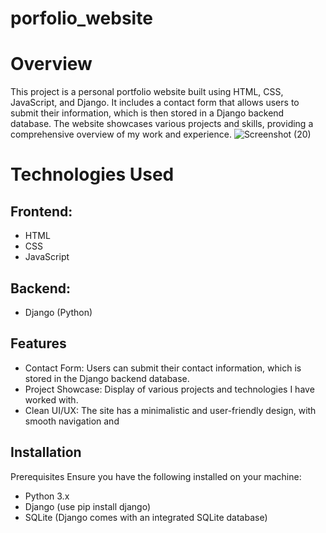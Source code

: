 # porfolio_website
# Overview
This project is a personal portfolio website built using HTML, CSS, JavaScript, and Django. It includes a contact form that allows users to submit their information, which is then stored in a Django backend database. The website showcases various projects and skills, providing a comprehensive overview of my work and experience.
![Screenshot (20)](https://github.com/user-attachments/assets/fd6c505a-6f82-4219-a11c-a6abe23e8e89)

# Technologies Used
## Frontend:

- HTML
- CSS
- JavaScript
## Backend:
- Django (Python)

## Features
- Contact Form: Users can submit their contact information, which is stored in the Django backend database.
- Project Showcase: Display of various projects and technologies I have worked with.
- Clean UI/UX: The site has a minimalistic and user-friendly design, with smooth navigation and

## Installation
Prerequisites
Ensure you have the following installed on your machine:
- Python 3.x
- Django (use pip install django)
- SQLite (Django comes with an integrated SQLite database)
